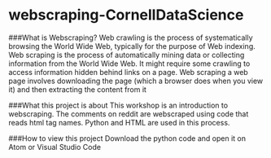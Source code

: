 # webscraping-CornellDataScience


###What is Webscraping?
Web crawling is the process of systematically browsing the World Wide Web, typically for the purpose of Web indexing.
Web scraping is the process of automatically mining data or collecting information from the World Wide Web. It might require some crawling to access information hidden behind links on a page.
Web scraping a web page involves downloading the page (which a browser does when you view it) and then extracting the content from it

###What this project is about
This workshop is an introduction to webscraping. The comments on reddit are webscraped using code that reads html tag names.
Python and HTML are used in this process. 

###How to view this project
Download the python code and open it on Atom or Visual Studio Code
